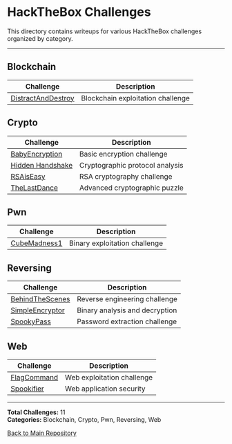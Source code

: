 # HackTheBox Challenges

This directory contains writeups for various HackTheBox challenges organized by category.

---

## Blockchain

| Challenge | Description |
|-----------|-------------|
| [DistractAndDestroy](./blockchain/DistractAndDestroy/description.md) | Blockchain exploitation challenge |

## Crypto

| Challenge | Description |
|-----------|-------------|
| [BabyEncryption](./crypto/BabyEncryption/description.md) | Basic encryption challenge |
| [Hidden Handshake](./crypto/Hidden%20Handshake/description.md) | Cryptographic protocol analysis |
| [RSAisEasy](./crypto/RSAisEasy/description.md) | RSA cryptography challenge |
| [TheLastDance](./crypto/TheLastDance/description.md) | Advanced cryptographic puzzle |

## Pwn

| Challenge | Description |
|-----------|-------------|
| [CubeMadness1](./pwn/CubeMadness1/description.md) | Binary exploitation challenge |

## Reversing

| Challenge | Description |
|-----------|-------------|
| [BehindTheScenes](./reversing/BehindTheScenes/description.md) | Reverse engineering challenge |
| [SimpleEncryptor](./reversing/SimpleEncryptor/description.md) | Binary analysis and decryption |
| [SpookyPass](./reversing/SpookyPass/description.md) | Password extraction challenge |

## Web

| Challenge | Description |
|-----------|-------------|
| [FlagCommand](./web/FlagCommand/description.md) | Web exploitation challenge |
| [Spookifier](./web/Spookifier/description.md) | Web application security |

---

**Total Challenges:** 11  
**Categories:** Blockchain, Crypto, Pwn, Reversing, Web

[Back to Main Repository](../README.md)
